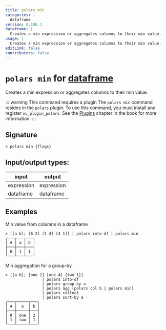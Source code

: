 ```yaml
---
title: polars min
categories: |
  dataframe
version: 0.106.1
dataframe: |
  Creates a min expression or aggregates columns to their min value.
usage: |
  Creates a min expression or aggregates columns to their min value.
editLink: false
contributors: false
---
```

<!-- This file is automatically generated. Please edit the command in https://github.com/nushell/nushell instead. -->

# `polars min` for [dataframe](/commands/categories/dataframe.md)

<div class='command-title'>Creates a min expression or aggregates columns to their min value.</div>

::: warning This command requires a plugin
The `polars min` command resides in the `polars` plugin.
To use this command, you must install and register `nu_plugin_polars`.
See the [Plugins](/book/plugins.html) chapter in the book for more information.
:::


## Signature

```> polars min {flags} ```


## Input/output types:

| input      | output     |
| ---------- | ---------- |
| expression | expression |
| dataframe  | dataframe  |
## Examples

Min value from columns in a dataframe
```nu
> [[a b]; [6 2] [1 4] [4 1]] | polars into-df | polars min
╭───┬───┬───╮
│ # │ a │ b │
├───┼───┼───┤
│ 0 │ 1 │ 1 │
╰───┴───┴───╯

```

Min aggregation for a group-by
```nu
> [[a b]; [one 2] [one 4] [two 1]]
                | polars into-df
                | polars group-by a
                | polars agg (polars col b | polars min)
                | polars collect
                | polars sort-by a
╭───┬─────┬───╮
│ # │  a  │ b │
├───┼─────┼───┤
│ 0 │ one │ 2 │
│ 1 │ two │ 1 │
╰───┴─────┴───╯

```
